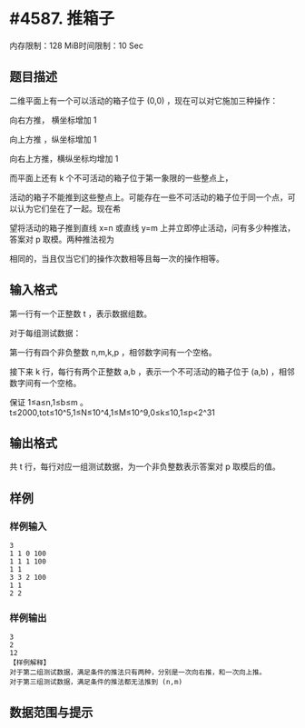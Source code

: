 # #4587. 推箱子

内存限制：128 MiB时间限制：10 Sec

## 题目描述

二维平面上有一个可以活动的箱子位于 (0,0)  ，现在可以对它施加三种操作：

向右方推， 横坐标增加 1

向上方推 ，纵坐标增加 1

向右上方推，横纵坐标均增加 1

而平面上还有 k 个不可活动的箱子位于第一象限的一些整点上，

活动的箱子不能推到这些整点上。可能存在一些不可活动的箱子位于同一个点，可以认为它们垒在了一起。现在希

望将活动的箱子推到直线 x=n 或直线 y=m 上并立即停止活动，问有多少种推法，答案对 p 取模。两种推法视为

相同的，当且仅当它们的操作次数相等且每一次的操作相等。

## 输入格式

第一行有一个正整数 t ，表示数据组数。

对于每组测试数据：

第一行有四个非负整数 n,m,k,p ，相邻数字间有一个空格。

接下来 k 行，每行有两个正整数 a,b ，表示一个不可活动的箱子位于 (a,b)  ，相邻数字间有一个空格。

保证 1&le;a&le;n,1&le;b&le;m 。 t&le;2000,tot&le;10^5,1&le;N&le;10^4,1&le;M&le;10^9,0&le;k&le;10,1&le;p<2^31

## 输出格式

共 t 行，每行对应一组测试数据，为一个非负整数表示答案对 p 取模后的值。

## 样例

### 样例输入

    
    3
    1 1 0 100
    1 1 1 100
    1 1
    3 3 2 100
    1 1
    2 2
    

### 样例输出

    
    3
    2
    12
    【样例解释】
    对于第二组测试数据，满足条件的推法只有两种，分别是一次向右推，和一次向上推。
    对于第三组测试数据，满足条件的推法都无法推到 (n,m)  
    
    

## 数据范围与提示
